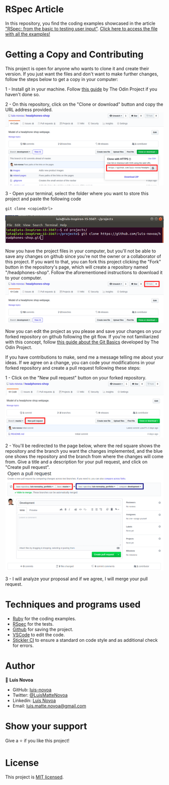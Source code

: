 # RSpec Article
In this repository, you find the coding examples showcased in the article ["RSpec: from the basic to testing user input"](https://hackernoon.com/how-to-use-rspec-from-basics-to-testing-user-input-i03k36m3). [Click here to access the file with all the examples!](/spec/main_spec.rb)

# Getting a Copy and Contributing
This project is open for anyone who wants to clone it and create their version. If you just want the files and don't want to make further changes, follow the steps below to get a copy in your computer:

1 - Install git in your machine. Follow [this guide](https://www.theodinproject.com/courses/web-development-101/lessons/setting-up-git) by The Odin Project if you haven't done so.

2 - On this repository, click on the "Clone or download" button and copy the URL address provided.
![Clone or Download button expanded](/assets/readme-imgs/step1.png)

3 - Open your terminal, select the folder where you want to store this project and paste the following code
```
git clone <copiedUrl>
```
![Terminal with the required code](/assets/readme-imgs/step2.png)

Now you have the project files in your computer, but you'll not be able to save any changes on github since you're not the owner or a collaborator of this project. If you want to that, you can fork this project clicking the "Fork" button in the repository's page, which will create a repository named "<yourUserName>/headphones-shop". Follow the aforementioned instructions to download it to your computer.
![Fork button highlight](/assets/readme-imgs/step3.png)

Now you can edit the project as you please and save your changes on your forked repository on github following the git flow. If you're not familiarized with this concept, follow [this guide about the Git Basics](https://www.theodinproject.com/courses/web-development-101/lessons/git-basics) developed by The Odin Project.

If you have contributions to make, send me a message telling me about your ideas. If we agree on a change, you can code your modifications in your forked repository and create a pull request following these steps:

1 - Click on the "New pull request" button on your forked repository.
![New pull request button highlight](/assets/readme-imgs/step4.png)

2 - You'll be redirected to the page below, where the red square shows the repository and the branch you want the changes implemented, and the blue one shows the repository and the branch from where the changes will come from. Give a title and a description for your pull request, and click on "Create pull request".
![New pull request page](/assets/readme-imgs/step5.png)

3 - I will analyze your proposal and if we agree, I will merge your pull request.

# Techniques and programs used

- [Ruby](https://www.ruby-lang.org/en/) for the coding examples.
- [RSpec](https://rspec.info/documentation/) for the tests.
- [Github](https://github.com) for saving the project.
- [VSCode](https://code.visualstudio.com/) to edit the code.
- [Stickler CI](https://stickler-ci.com) to ensure a standard on code style and as additional check for errors.

# Author

👤 **Luis Novoa**

- GitHub: [luis-novoa](https://github.com/luis-novoa)
- Twitter: [@LuisMatteNovoa](https://twitter.com/LuisMatteNovoa)
- Linkedin: [Luis Novoa](https://www.linkedin.com/in/luismattenovoa/)
- Email: [luis.matte.novoa@gmail.com](mailto:luis.matte.novoa@gmail.com])

# Show your support
Give a :star: if you like this project!

# License
This project is [MIT licensed](/LICENSE.md).
